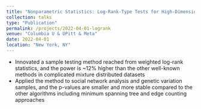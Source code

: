 ```yaml
---
title: "Nonparametric Statistics: Log-Rank-Type Tests for High-Dimensional Testing"
collection: talks
type: "Publication"
permalink: /projects/2022-04-01-logrank
venue: "Columbia U & UPitt & Meta"
date: 2022-04-01
location: "New York, NY"
---
```


* Innovated a sample testing method reached from weighted log-rank statistics, and the power is ~12% higher than the other well-known methods in complicated mixture distributed datasets
* Applied the method to social network analysis and genetic variation samples, and the p-values are smaller and more stable compared to the other algorithms including minimum spanning tree and edge counting approaches